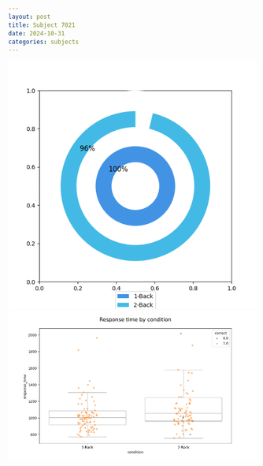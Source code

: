 ```yaml
---
layout: post
title: Subject 7021
date: 2024-10-31
categories: subjects
---
```


![](data/7021/run-28/7021_accuracy_by_condition.png)
![](data/7021/run-28/7021_response_time_by_condition.png)
